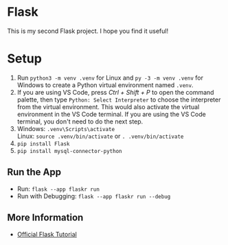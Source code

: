 # Flask

This is my second Flask project. I hope you find it useful!

# Setup

1. Run `python3 -m venv .venv` for Linux and `py -3 -m venv .venv` for Windows to create a Python virtual environment named `.venv`.
2. If you are using VS Code, press *Ctrl + Shift + P* to open the command palette, then type `Python: Select Interpreter` to choose the interpreter from the virtual environment. This would also activate the virtual environment in the VS Code terminal. If you are using the VS Code terminal, you don't need to do the next step.
3. Windows: `.venv\Scripts\activate`  
Linux: `source .venv/bin/activate` or `. .venv/bin/activate`
4. `pip install Flask`
5. `pip install mysql-connector-python`

## Run the App

- Run: `flask --app flaskr run`
- Run with Debugging: `flask --app flaskr run --debug`

## More Information

- [Official Flask Tutorial](https://flask.palletsprojects.com/en/stable/tutorial/)